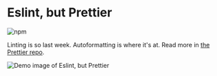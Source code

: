 # Eslint, but Prettier

![npm](https://img.shields.io/npm/v/eslint-but-prettier.svg)

Linting is so last week. Autoformatting is where it's at. Read more in [the Prettier repo][prettier-github].

![Demo image of Eslint, but Prettier](https://user-images.githubusercontent.com/829836/47109817-84610400-d24f-11e8-8ea5-3350e62962b2.png)

[prettier-github]: https://github.com/prettier/prettier

